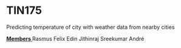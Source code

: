 # TIN175
Predicting temperature of city with weather data from nearby cities


<u><b> Members </b> </u>
Rasmus
Felix
Edin
Jithinraj Sreekumar
André 
